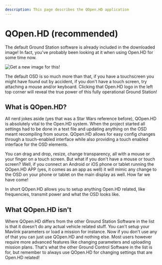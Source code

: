 ```yaml
---
description: This page describes the QOpen.HD application
---
```


# QOpen.HD \(recommended\)

The default Ground Station software is already included in the downloaded image! In fact, you've probably been looking at it when using Open.HD for some time now.

![Get a new image for this!](../.gitbook/assets/image%20%285%29.png)

The default OSD is so much more than that, if you have a touchscreen you might have found out by accident, if you don't have a touch screen, try attaching a mouse and/or keyboard. Clicking that Open.HD logo in the left top corner will reveal the true power of this fully operational Ground Station!

## What is QOpen.HD?

All nerd jokes aside \(yes that was a Star Wars reference before\), QOpen.HD is absolutely vital to the Open.HD system. When the project started all settings had to be done in a text file and updating anything on the OSD meant recompiling from source. QOpen.HD allows for easy config changes through a touch-enabled interface while also providing a touch enabled interface for the OSD elements.

You can drag and drop, resize, change transparency, all with a mouse or your finger on a touch screen. But what if you don't have a mouse or touch screen? Well, if you connect an Android or iOS phone or tablet running the QOpen.HD APP \(yes, it comes as an app as well\) it will mimic any change to the OSD on your phone or tablet on the main display as well. How far we have come!

In short QOpen.HD allows you to setup anything Open.HD related, like frequencies, transmit power and what the OSD looks like.

## What QOpen.HD isn't

Where QOpen.HD differs from the other Ground Station Software in the list is that it doesn't do any actual vehicle related stuff. You can't setup your Mavlink parameters or load a mission for instance. Now if you don't use any of that you can just use QOpen.HD and nothing else. Most users however require more advanced features like changing parameters and uploading mission plans. That's what the other Ground Control Software in the list is for, but remember to always use QOpen.HD for changing settings that are  Open.HD related!

